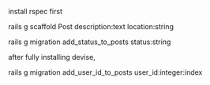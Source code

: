 install rspec first

rails g scaffold Post description:text location:string

rails g migration add_status_to_posts status:string

after fully installing devise,

rails g migration add_user_id_to_posts user_id:integer:index